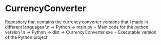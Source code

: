 # CurrencyConverter
Repository that contains the currency converter versions that I made in different languages \n
-> Python -> main.py = Main code for the python version \n
-> Python -> dist -> CurrencyConverter.exe = Executable version of the Python project
